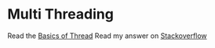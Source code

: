 # Multi Threading
Read the [Basics of Thread](https://github.com/rohitksingh/Multi-Threading/wiki)
Read my answer on [Stackoverflow](https://stackoverflow.com/questions/442564/avoid-synchronizedthis-in-java/39438754#39438754)
